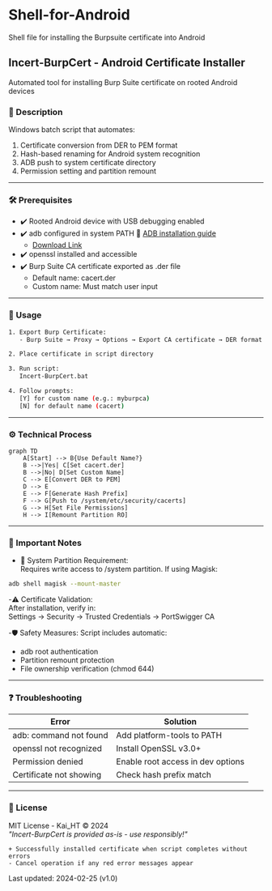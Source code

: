 # Shell-for-Android
Shell file for installing the Burpsuite certificate into Android

## Incert-BurpCert - Android Certificate Installer
Automated tool for installing Burp Suite certificate on rooted Android devices

### 📝 Description
Windows batch script that automates:
1. Certificate conversion from DER to PEM format
2. Hash-based renaming for Android system recognition
3. ADB push to system certificate directory
4. Permission setting and partition remount
---
### 🛠️ Prerequisites
- ✔️ Rooted Android device with USB debugging enabled
- ✔️ adb configured in system PATH 🔗 [ADB installation guide](https://developer.android.com/studio/command-line/adb)
  - [Download Link](https://developer.android.com/tools/releases/platform-tools?hl=ko)
- ✔️ openssl installed and accessible
- ✔️ Burp Suite CA certificate exported as .der file
  - Default name: cacert.der
  - Custom name: Must match user input
---
### 🚀 Usage
```bash
1. Export Burp Certificate:
   - Burp Suite → Proxy → Options → Export CA certificate → DER format

2. Place certificate in script directory

3. Run script:
   Incert-BurpCert.bat

4. Follow prompts:
   [Y] for custom name (e.g.: myburpca)
   [N] for default name (cacert)
```
---
### ⚙️ Technical Process
```mermaid
graph TD
    A[Start] --> B{Use Default Name?}
    B -->|Yes| C[Set cacert.der]
    B -->|No| D[Set Custom Name]
    C --> E[Convert DER to PEM]
    D --> E
    E --> F[Generate Hash Prefix]
    F --> G[Push to /system/etc/security/cacerts]
    G --> H[Set File Permissions]
    H --> I[Remount Partition RO]
```
---
### 📌 Important Notes
- 🔄 System Partition Requirement:   
Requires write access to /system partition. If using Magisk:
```bash
adb shell magisk --mount-master
```
-⚠️ Certificate Validation:   
After installation, verify in:   
Settings → Security → Trusted Credentials → PortSwigger CA   

-🛡️ Safety Measures:
Script includes automatic:   
- adb root authentication   
- Partition remount protection   
- File ownership verification (chmod 644)
---
### ❓ Troubleshooting
|Error|Solution|
|------|---|
|adb: command not found|Add platform-tools to PATH|
|openssl not recognized|Install OpenSSL v3.0+|
|Permission denied|Enable root access in dev options|
|Certificate not showing|Check hash prefix match|
---
### 📜 License
MIT License - Kai_HT © 2024   
_"Incert-BurpCert is provided as-is - use responsibly!"_
```text
+ Successfully installed certificate when script completes without errors
- Cancel operation if any red error messages appear
```
Last updated: 2024-02-25 (v1.0)
